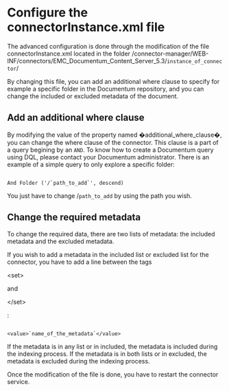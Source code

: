 # Configure the connectorInstance.xml file #

The advanced configuration is done through the modification of the
file connectorInstance.xml located in the folder
/connector-manager/WEB-INF/connectors/EMC\_Documentum\_Content\_Server\_5.3/`instance_of_connector`/

By changing this file, you can add an additional where clause to
specify for example a specific folder in the Documentum repository, and you can change the
included or excluded metadata of the document.


## Add an additional where clause ##

By modifying the value of the property named �additional\_where\_clause�,
you can change the where clause of the connector. This clause is a part
of a query begining by an `AND`. To know how to create a Documentum query using DQL,
please contact your Documentum administrator.
There is an example of a simple query to only explore a specific folder:

```

And Folder ('/`path_to_add`', descend) 

```

You just have to change /`path_to_add` by using the path you wish.


## Change the required metadata ##

To change the required data, there are two lists of metadata: the
included metadata and the excluded metadata.

If you wish to add a metadata in the included list or excluded list
for the connector, you have to add a line between the tags 

&lt;set&gt;

 and


&lt;/set&gt;

:

```

<value>`name_of_the_metadata`</value>

```

If the metadata is in any list or in included, the metadata is
included during the indexing process.
If the metadata is in both lists or in excluded, the metadata is
excluded during the indexing process.


Once the modification of the file is done, you have to restart the
connector service.